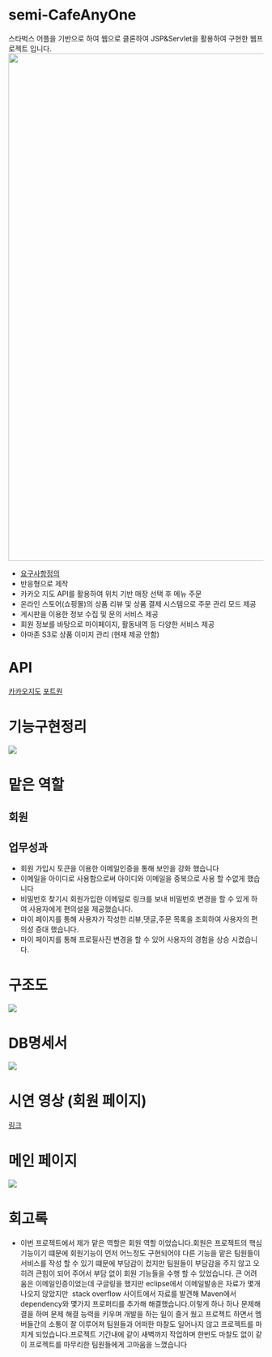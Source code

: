 <div>
  <h1>semi-CafeAnyOne</h1>
  스타벅스 어플을 기반으로 하여 웹으로 클론하여 JSP&Servlet을 활용하여 구현한 웹프로젝트 입니다.
  <br/>
  <img src="https://github.com/galyeonsu/CafeAnyOne/assets/149341822/34eddfaa-6d34-400f-856a-5777725f4cbd" width="1000px">
    <br/>
  <div>
    <ul>
      <li><a href="https://near-blackbird-72e.notion.site/18c0d6f8e278438a9fa661e6594792be">요구사항정의</a></li>
      <li>반응형으로 제작</li>
       <li>카카오 지도 API를 활용하여 위치 기반 매장 선택 후 메뉴 주문</li>
       <li>온라인 스토어(쇼핑몰)의 상품 리뷰 및 상품 결제 시스템으로 주문 관리 모드 제공</li>
       <li>게시판을 이용한 정보 수집 및 문의 서비스 제공</li>
       <li>회원 정보를 바탕으로 마이페이지, 활동내역 등 다양한 서비스 제공</li>
       <li>아마존 S3로 상품 이미지 관리 (현재 제공 안함)</li>
    </ul>
  </div>
  <div>
    <h1>API</h1>
    <a href="https://apis.map.kakao.com/">카카오지도</a>
    <a href="https://portone.io/korea/ko">포트원</a>
  </div>
  <div>
    <h1>기능구현정리</h1>
      <img src="https://github.com/galyeonsu/CafeAnyOne/assets/149341822/ce298eba-768d-465c-97c2-938044005aa7">
    <h1>맡은 역할</h1>
    <h2>회원</h2>
    <h2>업무성과</h2>
    <ul>
      <li>회원 가입시 토큰을 이용한 이메일인증을 통해 보안을 강화 했습니다 </li>
      <li>이메일을 아이디로 사용함으로써 아이디와 이메일을 중복으로 사용 할 수없게 했습니다</li>
      <li>비밀번호 찾기시 회원가입한 이메일로 링크를 보내 비밀번호 변경을 할 수 있게 하여 사용자에게 편의설을 제공했습니다.</li>
      <li>마이 페이지를 통해 사용자가 작성한 리뷰,댓글,주문 목록을 조회하여 사용자의 편의성 증대 했습니다.  </li>
      <li>마이 페이지를 통해 프로필사진 변경을 할 수 있어 사용자의 경험을 상승 시켰습니다. </li>
    </ul>
  </div>
  <div>
    <h1>구조도</h1>
    <img src="https://github.com/galyeonsu/CafeAnyOne/assets/149341822/e0b563f1-cc60-46ef-8b37-94d2ff1ce023">
  </div>
  <div>
    <h1>DB명세서</h1>
    <img src="https://github.com/galyeonsu/CafeAnyOne/assets/149341822/d80ae4ec-5ff4-4300-b832-a965d798ae0e">
  </div>
  <div>
    <h1>시연 영상 (회원 페이지)</h1>
    <a href="https://www.youtube.com/watch?v=jfQM9xa1ZDY&t=2s">링크</a>
    
    
  </div>
  <div>
    <h1>메인 페이지</h1>
    <img src="https://github.com/galyeonsu/CafeAnyOne/assets/149341822/a9f8aee1-d501-4dd8-8f65-f299fe2a5cdd">
  </div>
  <div>
  <h1>
    회고록
  </h1>
    <ul>
      <li>
이번 프로젝트에서 제가 맡은 역할은 회원 역할 이었습니다.회원은 프로젝트의 핵심 기능이기 떄문에 회원기능이 먼저 어느정도 구현되어야 다른 기능을 맡은 팀원들이 서비스를 작성 할 수 있기 떄문에 부담감이 컸지만 팀원들이 부담감을 주지 않고 오히려 큰힘이 되어 주어서 부담 없이 회원 기능들을 수행 할 수 있었습니다. 큰 어려움은 이메일인증이었는데 구글링을 했지만 eclipse에서 이메일발송은 자료가 몇개 나오지 않았지만  stack overflow 사이트에서 자료를 발견해 Maven에서 dependency와 몇가지 프로퍼티를 추가해 해결했습니다.이렇게 하나 하나 문제해결을 하며 문제 해결 능력을 키우며 개발을 하는 일이 즐거 웠고
        프로젝트 하면서 멤버들간의 소통이 잘 이루어져 팀원들과 어떠한 마찰도 일어나지 않고 프로젝트를 마치게 되었습니다.프로젝트 기간내에 같이 새벽까지 작업하며 한번도 마찰도 없이 같이 프로젝트를 마무리한 팀원들에게 고마움을 느꼈습니다
      </li>
    </ul>
    
  </div>
</div>

